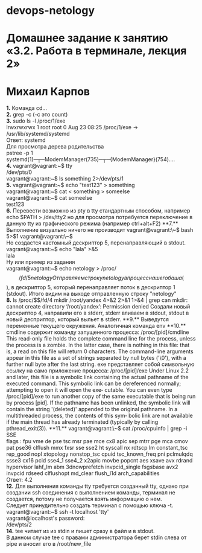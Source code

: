 # devops-netology

# Домашнее задание к занятию «3.2. Работа в терминале, лекция 2»
# Михаил Карпов

**1.** Команда cd...  
**2.** grep -c (-c это count)  
**3.** sudo ls -l /proc/1/exe    
lrwxrwxrwx 1 root root 0 Aug 23 08:25 /proc/1/exe -> /usr/lib/systemd/systemd    
Ответ: systemd  
Для просмотра дерева родительства  
pstree -p 1  
systemd(1)─┬─ModemManager(735)─┬─{ModemManager}(754)....    
**4.**  vagrant@vagrant:\~$ tty  
/dev/pts/0  
vagrant@vagrant:\~$ ls something 2>/dev/pts/1    
**5.** vagrant@vagrant:\~$ echo "test123" > something  
vagrant@vagrant:\~$ cat < something > someelse  
vagrant@vagrant:\~$ cat someelse  
test123  
**6.** Перевести возможно из pty в tty стандартным способом, например  
echo $PATH > /dev/tty2  
но для просмотра потребуется переключение в данную tty из графического режима (например ctrl+alt+F2)  
**7.** Выполнение визуально ничего не производит  
vagrant@vagrant:\~$ bash 5>$1  
vagrant@vagrant:\~$  
Но создастся кастомный дескриптор 5, перенаправляющий в stdout.  
vagrant@vagrant:\~$ echo "lala" >&5  
lala  
Ну или пример из задания  
vagrant@vagrant:\~$ echo netology > /proc/$$/fd/5  
netology  
Отправляем строку netology в процесс нашего баша ($$), в дескриптор 5, который перенаправляет поток в дескриптор 1 (stdout). Итого видим на выходе отправленную строку "netology"  
**8.** ls /proc/$$/fd/4 
mkdir /root/yandex 4>&2 2>&1 1>&4 | grep can  
mkdir: cannot create directory ‘/root/yandex’: Permission denied  
Создали новый дескриптор 4, направили его в stderr, stderr вливаем в stdout, stdout в новый десприптор, который выльет в stderr.  
**9.** Выведутся переменные текущего окружения. Аналогичная команда env  
**10.** cmdline содержит команду запущенного процесса: /proc/[pid]/cmdline This read-only file holds the complete command line for the process, unless the process  is  a  zombie. In  the  latter case, there is nothing in this file: that is, a read on this file will return 0 characters.  The command-line arguments appear in this file as a set  of  strings  separated  by  null  bytes ('\0'), with a further null byte after the last string.  
exe представляет собой символьную ссылку на само приложение процесса:  
/proc/[pid]/exe
              Under  Linux 2.2 and later, this file is a symbolic link containing the actual pathname of the executed
              command.  This symbolic link can be dereferenced normally; attempting to open it  will  open  the  exe‐
              cutable.   You  can  even type /proc/[pid]/exe to run another copy of the same executable that is being
              run by process [pid].  If the pathname has been unlinked, the symbolic link  will  contain  the  string
              '(deleted)'  appended  to the original pathname.  In a multithreaded process, the contents of this sym‐
              bolic link are not  available  if  the  main  thread  has  already  terminated  (typically  by  calling
              pthread_exit(3)).
**11.** vagrant@vagrant:\~$ cat /proc/cpuinfo | grep -i SSE  
flags  : fpu vme de pse tsc msr pae mce cx8 apic sep mtrr pge mca cmov pat pse36 clflush mmx fxsr sse sse2 ht syscall nx rdtscp lm constant_tsc rep_good nopl xtopology nonstop_tsc cpuid tsc_known_freq pni pclmulqdq ssse3 cx16 pcid sse4_1 sse4_2 x2apic movbe popcnt aes xsave avx rdrand hypervisor lahf_lm abm 3dnowprefetch invpcid_single fsgsbase avx2 invpcid rdseed clflushopt md_clear flush_l1d arch_capabilities    
Ответ: 4.2  
**12.** Для выполнения команды tty требуется созданный tty, однако при создании ssh соединения с выполнением команды, терминал не создается, потому не получается взять информацию о нем.    
Следует принудительно создать терминал с помощью ключа -t.  
vagrant@vagrant:\~$ ssh -t localhost 'tty'    
vagrant@localhost's password:    
/dev/pts/2    
**14.** tee читает из из stdin и пишет сразу в файл и в stdout.  
В данном случае tee с правами администратора берет stdin слева от pipe и вносит его в /root/new_file 
